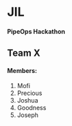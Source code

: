 # JIL
#### PipeOps Hackathon

## Team X
#### Members: 
1. Mofi
2. Precious
3. Joshua
4. Goodness
5. Joseph
